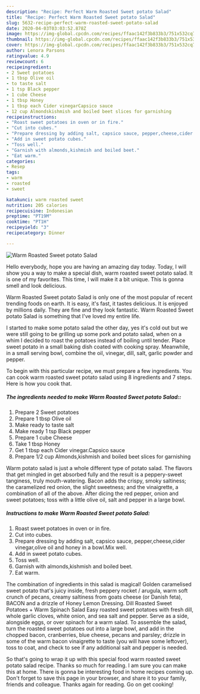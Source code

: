 ```yaml
---
description: "Recipe: Perfect Warm Roasted Sweet potato Salad"
title: "Recipe: Perfect Warm Roasted Sweet potato Salad"
slug: 5632-recipe-perfect-warm-roasted-sweet-potato-salad
date: 2020-04-03T03:03:52.878Z
image: https://img-global.cpcdn.com/recipes/ffaac142f3b833b3/751x532cq70/warm-roasted-sweet-potato-salad-recipe-main-photo.jpg
thumbnail: https://img-global.cpcdn.com/recipes/ffaac142f3b833b3/751x532cq70/warm-roasted-sweet-potato-salad-recipe-main-photo.jpg
cover: https://img-global.cpcdn.com/recipes/ffaac142f3b833b3/751x532cq70/warm-roasted-sweet-potato-salad-recipe-main-photo.jpg
author: Lenora Parsons
ratingvalue: 4.9
reviewcount: 6
recipeingredient:
- 2 Sweet potatoes
- 1 tbsp Olive oil
- to taste salt
- 1 tsp Black pepper
- 1 cube Cheese
- 1 tbsp Honey
- 1 tbsp each Cider vinegarCapsico sauce
- 12 cup Almondskishmish and boiled beet slices for garnishing
recipeinstructions:
- "Roast sweet potatoes in oven or in fire."
- "Cut into cubes."
- "Prepare dressing by adding salt, capsico sauce, pepper,cheese,cider vinegar,olive oil and honey in a bowl.Mix well."
- "Add in sweet potato cubes."
- "Toss well."
- "Garnish with almonds,kishmish and boiled beet."
- "Eat warm."
categories:
- Resep
tags:
- warm
- roasted
- sweet

katakunci: warm roasted sweet
nutrition: 205 calories
recipecuisine: Indonesian
preptime: "PT19M"
cooktime: "PT1H"
recipeyield: "3"
recipecategory: Dinner

---
```



![Warm Roasted Sweet potato Salad](https://img-global.cpcdn.com/recipes/ffaac142f3b833b3/751x532cq70/warm-roasted-sweet-potato-salad-recipe-main-photo.jpg)

Hello everybody, hope you are having an amazing day today. Today, I will show you a way to make a special dish, warm roasted sweet potato salad. It is one of my favorites. This time, I will make it a bit unique. This is gonna smell and look delicious.

Warm Roasted Sweet potato Salad is only one of the most popular of recent trending foods on earth. It is easy, it's fast, it tastes delicious. It is enjoyed by millions daily. They are fine and they look fantastic. Warm Roasted Sweet potato Salad is something that I've loved my entire life.

I started to make some potato salad the other day, yes it&#39;s cold out but we were still going to be grilling up some pork and potato salad, when on a whim I decided to roast the potatoes instead of boiling until tender. Place sweet potato in a small baking dish coated with cooking spray. Meanwhile, in a small serving bowl, combine the oil, vinegar, dill, salt, garlic powder and pepper.


To begin with this particular recipe, we must prepare a few ingredients. You can cook warm roasted sweet potato salad using 8 ingredients and 7 steps. Here is how you cook that.

##### The ingredients needed to make Warm Roasted Sweet potato Salad::

1. Prepare 2 Sweet potatoes
1. Prepare 1 tbsp Olive oil
1. Make ready to taste salt
1. Make ready 1 tsp Black pepper
1. Prepare 1 cube Cheese
1. Take 1 tbsp Honey
1. Get 1 tbsp each Cider vinegar.Capsico sauce
1. Prepare 1/2 cup Almonds,kishmish and boiled beet slices for garnishing


Warm potato salad is just a whole different type of potato salad. The flavors that get mingled in get absorbed fully and the result is a peppery-sweet tanginess, truly mouth-watering. Bacon adds the crispy, smoky saltiness; the caramelized red onion, the slight sweetness; and the vinaigrette, a combination of all of the above. After dicing the red pepper, onion and sweet potatoes; toss with a little olive oil, salt and pepper in a large bowl. 

##### Instructions to make Warm Roasted Sweet potato Salad:

1. Roast sweet potatoes in oven or in fire.
1. Cut into cubes.
1. Prepare dressing by adding salt, capsico sauce, pepper,cheese,cider vinegar,olive oil and honey in a bowl.Mix well.
1. Add in sweet potato cubes.
1. Toss well.
1. Garnish with almonds,kishmish and boiled beet.
1. Eat warm.


The combination of ingredients in this salad is magical! Golden caramelised sweet potato that&#39;s juicy inside, fresh peppery rocket / arugula, warm soft crunch of pecans, creamy saltiness from goats cheese (or Danish feta), BACON and a drizzle of Honey Lemon Dressing. Dill Roasted Sweet Potatoes + Warm Spinach Salad Easy roasted sweet potatoes with fresh dill, whole garlic cloves, white onion, and sea salt and pepper. Serve as a side, alongside eggs, or over spinach for a warm salad. To assemble the salad, turn the roasted sweet potatoes out into a large bowl, and add in the chopped bacon, cranberries, blue cheese, pecans and parsley; drizzle in some of the warm bacon vinaigrette to taste (you will have some leftover), toss to coat, and check to see if any additional salt and pepper is needed. 

So that's going to wrap it up with this special food warm roasted sweet potato salad recipe. Thanks so much for reading. I am sure you can make this at home. There is gonna be interesting food in home recipes coming up. Don't forget to save this page in your browser, and share it to your family, friends and colleague. Thanks again for reading. Go on get cooking!
